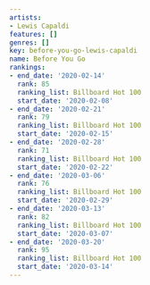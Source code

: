 ```yaml
---
artists:
- Lewis Capaldi
features: []
genres: []
key: before-you-go-lewis-capaldi
name: Before You Go
rankings:
- end_date: '2020-02-14'
  rank: 85
  ranking_list: Billboard Hot 100
  start_date: '2020-02-08'
- end_date: '2020-02-21'
  rank: 79
  ranking_list: Billboard Hot 100
  start_date: '2020-02-15'
- end_date: '2020-02-28'
  rank: 71
  ranking_list: Billboard Hot 100
  start_date: '2020-02-22'
- end_date: '2020-03-06'
  rank: 76
  ranking_list: Billboard Hot 100
  start_date: '2020-02-29'
- end_date: '2020-03-13'
  rank: 82
  ranking_list: Billboard Hot 100
  start_date: '2020-03-07'
- end_date: '2020-03-20'
  rank: 95
  ranking_list: Billboard Hot 100
  start_date: '2020-03-14'
---
```


